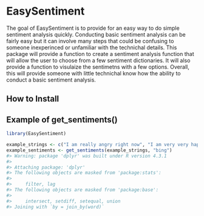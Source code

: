 
<!-- README.md is generated from README.Rmd. Please edit that file -->

# EasySentiment

<!-- badges: start -->
<!-- badges: end -->

The goal of EasySentiment is to provide for an easy way to do simple
sentiment analysis quickly. Conducting basic sentiment analysis can be
fairly easy but it can involve many steps that could be confusing to
someone inexperinced or unfamiliar with the technichal details. This
package will provide a function to create a sentiment analysis function
that will allow the user to choose from a few sentiment dictionaries. It
will also provide a function to visulaize the sentimetns with a few
options. Overall, this will provide someone with little technichal know
how the ability to conduct a basic sentiment analysis.

## How to Install

## Example of get_sentiments()

``` r
library(EasySentiment)

example_strings <- c("I am really angry right now", "I am very very happy", "Rage and mixed feelings", "i lied")
example_sentiments <- get_sentiments(example_strings, "bing")
#> Warning: package 'dplyr' was built under R version 4.3.1
#> 
#> Attaching package: 'dplyr'
#> The following objects are masked from 'package:stats':
#> 
#>     filter, lag
#> The following objects are masked from 'package:base':
#> 
#>     intersect, setdiff, setequal, union
#> Joining with `by = join_by(word)`
```
